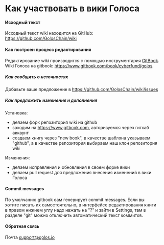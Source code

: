 # Как участвовать в вики Голоса


#### Исходный текст 

Исходный текст wiki находится на GitHub: https://github.com/GolosChain/wiki

#### Как построен процесс редактирования

Редактирование wiki производится с помощью инструментария [GitBook](https://www.gitbook.com).
Wiki Голоса на gitbook: https://www.gitbook.com/book/cyberfund/golos

##### Как сообщить о неточностях

Добавьте ваше предложение в https://github.com/GolosChain/wiki/issues


##### Как предложить изменения и дополнения

Установка:
- делаем форк репозитория wiki на github
- заходим на https://www.gitbook.com, авторизуемся через гитхаб аккаунт
- создаем книгу через "new book", в качестве шаблона указываем "github", а в качестве репозитория выбираем наш клон репозитория wiki

Изменения:
- делаем исправления и обновления в своем форке вики 
- делаем pull request для предложения внесения изменений в вики Голоса

#### Commit messages

По умолчанию gitbook сам генерирует commit messages. Если вы хотите писать их самостоятельно, в интерфейсе редактирования книги в правом нижнем углу надо нажать на "?" и зайти в Settings, там в разделе "git" можно отключить автоматический текст коммитов.

#### Обратная связь
Почта [support@golos.io](mailto:support@golos.io)